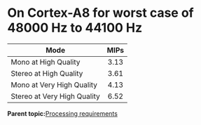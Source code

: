 # On Cortex-A8 for worst case of 48000 Hz to 44100 Hz

|Mode|MIPs|
|----|:--:|
|Mono at High Quality|3.13|
|Stereo at High Quality|3.61|
|Mono at Very High Quality|4.13|
|Stereo at Very High Quality|6.52|

**Parent topic:**[Processing requirements](../topics/processing_requirements.md)

